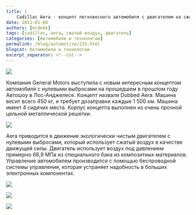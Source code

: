 ```yaml
---
title: |
    Cadillac Aera - концепт легковесного автомобиля с двигателем на сжатом воздухе!
date: 2011-01-08
authors: [mrdekk]
tags: [cadillac, aera, сжатый воздух, двигатель]
categories: [Автомобили и технологии]
permalink: /blog/automotive/233.html
blogcat: Автомобили и технологии
excerpt_separator: <!--cut-->
---
```



![](http://itw66.ru/uploads/images/00/00/01/2011/01/08/d892bb.jpg)


Компания General Motors выступила с новым интересным концептом автомобиля с нулевыми выбросами на прошедшем в прошлом году Автошоу в Лос-Анджелесе. Концепт назвали Dubbed Aera. Машина весит всего 450 кг, и требует дозаправки каждые 1 500 км. Машина имеет 4 сидячих места. Корпус концепта выполнен из очень прочной цельной металлической решетки.


<!--cut-->



![](http://itw66.ru/uploads/images/00/00/01/2011/01/08/a186d4.jpg)


Aera приводится в движение экологически чистым двигателем с нулевыми выбросами, который использует сжатый воздух в качестве движущей силы. Двигатель использует воздух под давлением примерно 68,9 МПа из специального бака из композитных материалов. Управление автомобилем производится с помощью беспроводной системы управления, которая устраняет надобность в больших электронных компонентах.


![](http://itw66.ru/uploads/images/00/00/01/2011/01/08/035b06.jpg)


![](http://itw66.ru/uploads/images/00/00/01/2011/01/08/df4850.jpg)


![](http://itw66.ru/uploads/images/00/00/01/2011/01/08/62ebc0.jpg)

